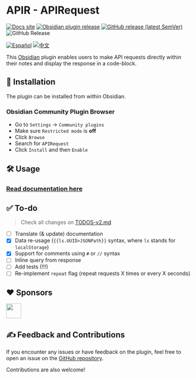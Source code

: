# APIR - APIRequest

[![Docs site](https://img.shields.io/badge/docs-GitHub_Pages-blue?style=flat-square)](https://rooyca.github.io/obsidian-api-request/)
[![Obsidian plugin release](https://img.shields.io/badge/Obsidian%20plugin%20release-purple?logo=obsidian&style=flat-square)](https://obsidian.md/plugins?id=api-request)
[![GitHub release (latest SemVer)](https://img.shields.io/github/v/release/rooyca/obsidian-api-request?logo=github&color=ee8449&style=flat-square)](https://github.com/rooyca/obsidian-api-request/releases/latest)
<img alt="GitHub Release" src="https://img.shields.io/github/downloads/rooyca/obsidian-api-request/total?logo=github&&color=ee8449&style=flat-square">

[![Español](https://img.shields.io/badge/Español-8A2BE2)](README.es.md)
[![中文](https://img.shields.io/badge/中文-8A2BE2)](README.zh.md)


This [Obsidian](https://obsidian.md/) plugin enables users to make API requests directly within their notes and display the response in a code-block.

## 🚀 Installation

The plugin can be installed from within Obsidian.

### Obsidian Community Plugin Browser

- Go to `Settings` -> `Community plugins`
- Make sure `Restricted mode` is **off**
- Click `Browse`
- Search for `APIRequest`
- Click `Install` and then `Enable`

## 🛠️ Usage

### [Read documentation here](https://rooyca.github.io/obsidian-api-request/)

## ✅ To-do

> Check all changes on [TODOS-v2.md](TODOS-v2.md)

- [ ] Translate (& update) documentation
- [x] Data re-usage (`{{ls.UUID>JSONPath}}` syntax, where `ls` stands for `localStorage`)
- [x] Support for comments using `#` or `//` syntax 
- [ ] Inline query from response
- [ ] Add tests (!!!)
- [ ] Re-implement `repeat` flag (repeat requests X times or every X seconds)

## ❤️ Sponsors

<a href="https://github.com/tlwt"><img src="https://github.com/tlwt.png" width="40px" /></a>

## ✍️ Feedback and Contributions

If you encounter any issues or have feedback on the plugin, feel free to open an issue on the [GitHub repository](https://github.com/Rooyca/obsidian-api-request). 

Contributions are also welcome!